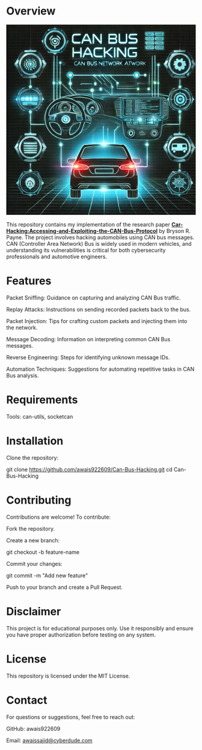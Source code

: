 # Overview

![Description of the image](https://github.com/awais922609/Can-Bus-Hacking/blob/main/2.png)

This repository contains my implementation of the research paper [**Car-Hacking:Accessing-and-Exploiting-the-CAN-Bus-Protocol**](https://digitalcommons.kennesaw.edu/cgi/viewcontent.cgi?article=1045&context=jcerp) by Bryson R. Payne. The project involves hacking automobiles using CAN bus messages. CAN (Controller Area Network) Bus is widely used in modern vehicles, and understanding its vulnerabilities is critical for both cybersecurity professionals and automotive engineers.

# Features

Packet Sniffing: Guidance on capturing and analyzing CAN Bus traffic.

Replay Attacks: Instructions on sending recorded packets back to the bus.

Packet Injection: Tips for crafting custom packets and injecting them into the network.

Message Decoding: Information on interpreting common CAN Bus messages.

Reverse Engineering: Steps for identifying unknown message IDs.

Automation Techniques: Suggestions for automating repetitive tasks in CAN Bus analysis.

# Requirements

Tools: can-utils, socketcan

# Installation

Clone the repository:

git clone https://github.com/awais922609/Can-Bus-Hacking.git
cd Can-Bus-Hacking

# Contributing

Contributions are welcome! To contribute:

Fork the repository.

Create a new branch:

git checkout -b feature-name

Commit your changes:

git commit -m "Add new feature"

Push to your branch and create a Pull Request.

# Disclaimer

This project is for educational purposes only. Use it responsibly and ensure you have proper authorization before testing on any system.

# License

This repository is licensed under the MIT License.

# Contact

For questions or suggestions, feel free to reach out:

GitHub: awais922609

Email: awaissajid@cyberdude.com
